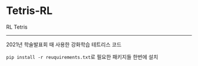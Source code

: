 # Tetris-RL
RL Tetris
<hr>
2021년 학술발표회 때 사용한 강화학습 테트리스 코드

`pip install -r reuquirements.txt`로 필요한 패키지들 한번에 설치